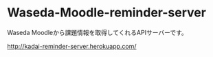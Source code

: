 # Waseda-Moodle-reminder-server

Waseda Moodleから課題情報を取得してくれるAPIサーバーです。

http://kadai-reminder-server.herokuapp.com/
